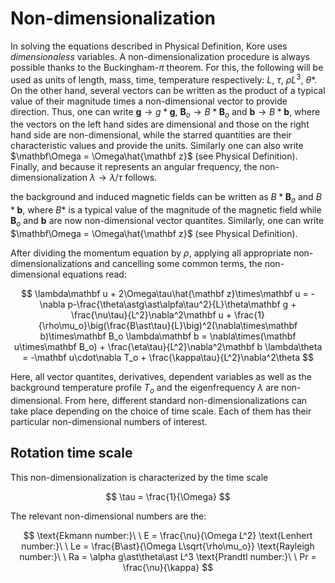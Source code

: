 # Non-dimensionalization

In solving the equations described in Physical Definition, Kore uses *dimensionaless* variables. A non-dimensionalization procedure is always possible thanks to the Buckingham-$\pi$ theorem. For this, the following will be used as units of length, mass, time, temperature respectively: $L$, $\tau$, $\rho L^3$, $\theta\ast$. On the other hand, several vectors can be written as the product of a typical value of their magnitude times a non-dimensional vector to provide direction. Thus, one can write $\mathbf g \rightarrow g*\mathbf g$, $\mathbf B_o \rightarrow B*\mathbf B_o$ and $\mathbf b \rightarrow B*\mathbf b$, where the vectors on the left hand sides are dimensional and those on the right hand side are non-dimensional, while the starred quantities are their characteristic values and provide the units. Similarly one can also write $\mathbf\Omega = \Omega\hat{\mathbf z}$ (see Physical Definition). Finally, and because it represents an angular frequency, the non-dimensionalization $\lambda \rightarrow \lambda/\tau$ follows.


the background and induced magnetic fields can be written as $B\ast\mathbf B_o$ and $B\ast\mathbf b$, where $B*$ is a typical value of the magnitude of the magnetic field while $\mathbf B_o$ and $\mathbf b$ are now non-dimensional vector quantites. Similarly, one can write $\mathbf\Omega = \Omega\hat{\mathbf z}$ (see Physical Definition).

After dividing the momentum equation by $\rho$, applying all appropriate non-dimensionalizations and cancelling some common terms, the non-dimensional equations read:

$$
\lambda\mathbf u + 2\Omega\tau\hat{\mathbf z}\times\mathbf u = -\nabla p-\frac{\theta\astg\ast\alpfa\tau^2}{L}\theta\mathbf g + \frac{\nu\tau}{L^2}\nabla^2\mathbf u + \frac{1}{\rho\mu_o}\big(\frac{B\ast\tau}{L}\big)^2(\nabla\times\mathbf b)\times\mathbf B_o
\lambda\mathbf b = \nabla\times(\mathbf u\times\mathbf B_o) + \frac{\eta\tau}{L^2}\nabla^2\mathbf b
\lambda\theta = -\mathbf u\cdot\nabla T_o + \frac{\kappa\tau}{L^2}\nabla^2\theta
$$

Here, all vector quantites, derivatives, dependent variables as well as the background temperature profile $T_o$ and the eigenfrequency $\lambda$ are non-dimensional. From here, different standard non-dimensionalizations can take place depending on the choice of time scale. Each of them has their particular non-dimensional numbers of interest.

## Rotation time scale

This non-dimensionalization is characterized by the time scale

$$
\tau = \frac{1}{\Omega}
$$

The relevant non-dimensional numbers are the:

$$
\text{Ekmann number:}\ \ E = \frac{\nu}{\Omega L^2}
\text{Lenhert number:}\ \ Le = \frac{B\ast}{\Omega L\sqrt{\rho\mu_o}}
\text{Rayleigh number:}\ \ Ra = \alpha g\ast\theta\ast L^3
\text{Prandtl number:}\ \ Pr = \frac{\nu}{\kappa}
$$
